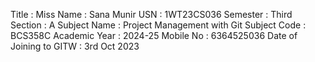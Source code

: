 Title : Miss
Name : Sana Munir
USN : 1WT23CS036
Semester : Third
Section : A
Subject Name : Project Management with Git
Subject Code : BCS358C
Academic Year : 2024-25
Mobile No : 6364525036
Date of Joining to GITW : 3rd Oct 2023
